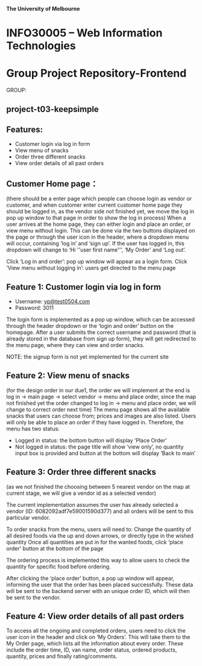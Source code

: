 **The University of Melbourne**
# INFO30005 – Web Information Technologies

# Group Project Repository-Frontend

GROUP: 
## project-t03-keepsimple

## Features: 
- Customer login via log in form
- View menu of snacks
- Order three different snacks
- View order details of all past orders

## Customer Home page：
(there should be a enter page which people can choose login as vendor or customer, and when customer enter current customer home page they should be logged in, as the vendor side not finished yet, we move the log in pop up window to that page in order to show the log in process)
When a user arrives at the home page, they can either login and place an order, or view menu without login. This can be done via the two buttons displayed on the page or through the user icon in the header, where a dropdown menu will occur, containing ‘log in’ and ‘sign up’. If the user has logged in, this dropdown will change to ‘Hi ''user first name''’, ‘My Order’ and ‘Log out’.

Click ‘Log in and order’: pop up window will appear as a login form.
Click ‘View menu without logging in’: users get directed to the menu page


## Feature 1: Customer login via log in form
- Username: yp@test0504.com
- Password: 3011

The login form is implemented as a pop up window, which can be accessed through the header dropdown or the ‘login and order’ button on the homepage. After a user submits the correct username and password (that is already stored in the database from sign up form), they will get redirected to the menu page, where they can view and order snacks.

NOTE: the signup form is not yet implemented for the current site

## Feature 2: View menu of snacks
(for the design order in our due1, the order we will implement at the end is log in -> main page -> select vendor -> menu and place order, since the map not finished yet the order changed to log in -> menu and place order, we will change to correct order next time)
The menu page shows all the available snacks that users can choose from; prices and images are also listed. Users will only be able to place an order if they have logged in. Therefore, the menu has two status:
- Logged in status: the bottom button will display ‘Place Order’
- Not logged in status: the page title will show ‘view only’, no quantity input box is provided and button at the bottom will display ‘Back to main’

## Feature 3: Order three different snacks
(as we not finished the choosing between 5 nearest vendor on the map at current stage, we will give a vendor id as a selected vendor)

The current implementation assumes the user has already selected a vendor (ID: 6082092adf7e59001590d377) and all orders will be sent to this particular vendor. 

To order snacks from the menu, users will need to:
Change the quantity of all desired foods via the up and down arrows, or directly type in the wished quantity
Once all quantities are put in for the wanted foods, click ‘place order’ button at the bottom of the page

The ordering process is implemented this way to allow users to check the quantity for specific food before ordering. 

After clicking the ‘place order’ button, a pop up window will appear, informing the user that the order has been placed successfully. These data will be sent to the backend server with an unique order ID, which will then be sent to the vendor.

## Feature 4: View order details of all past orders


To access all the ongoing and completed orders, users need to click the user icon in the header and click on ‘My Orders’. This will take them to the My Order page, which lists all the information about every order. These include the order time, ID, van name, order status, ordered products, quantity, prices and finally rating/comments.

